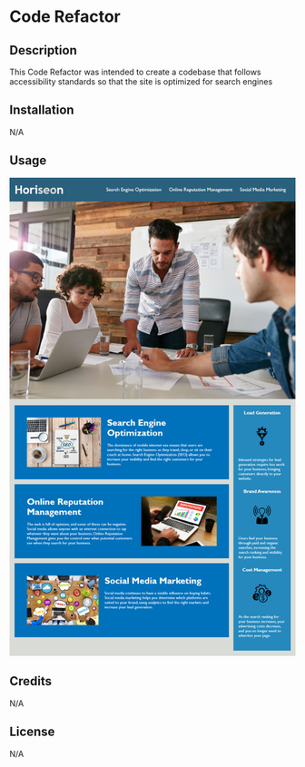 # Code Refactor

## Description

This Code Refactor was intended to create a codebase that follows accessibility standards so that the site is optimized for search engines

## Installation

N/A

## Usage

![The Horiseon webpage includes a navigation bar, a header image, and cards with text and images at the bottom of the page.](https://github.com/elthell/code-refactor/blob/main/Assets/01-html-css-git-homework-demo.png?raw=true)

## Credits

N/A

## License

N/A
